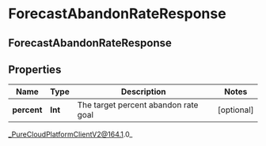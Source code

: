 # ForecastAbandonRateResponse

## ForecastAbandonRateResponse

## Properties

|Name | Type | Description | Notes|
|------------ | ------------- | ------------- | -------------|
| **percent** | **Int** | The target percent abandon rate goal | [optional] |



_PureCloudPlatformClientV2@164.1.0_
